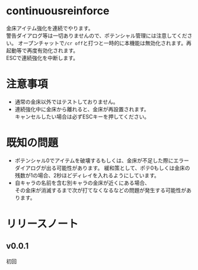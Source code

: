 # continuousreinforce
金床アイテム強化を連続でやります。  
警告ダイアログ等は一切ありませんので、ポテンシャル管理には注意してください。 
オープンチャットで`/cr off`と打つと一時的に本機能は無効化されます。再起動等で再度有効化されます。  
ESCで連続強化を中断します。  

# 注意事項
* 通常の金床以外ではテストしておりません。
* 連続強化中に金床から離れると、金床が再設置されます。  
  キャンセルしたい場合は必ずESCキーを押してください。
  
# 既知の問題
* ポテンシャル0でアイテムを破壊するもしくは、金床が不足した際にエラーダイアログが出る可能性があります。
  緩和策として、ポテ0もしくは金床の残数が1の場合、2秒ほどディレイを入れるようにしています。
* 自キャラの名前を含む別キャラの金床が近くにある場合、  
  その金床が消滅するまで次が打てなくなるなどの問題が発生する可能性があります。

# リリースノート
## v0.0.1
初回